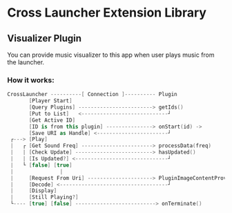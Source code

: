 # Cross Launcher Extension Library

## Visualizer Plugin
You can provide music visualizer to this app when user plays music from the launcher.


### How it works:
```kt
CrossLauncher ----------[ Connection ]---------- Plugin
       [Player Start]
       [Query Plugins] ------------------------> getIds()
       [Put to List]   <----------------------------┘
       [Get Active ID]
       [ID is from this plugin] ---------------> onStart(id) ->
       [Save URI as Handle] <-----------------------┘
 ┌---> [Play]
 |   ┌ [Get Sound Freq] -----------------------> processData(freq)
 |   | [Check Update] -------------------------> hasUpdated()
 |   | [Is Updated?] <------------------------------┘
 |   └ [false] [true]
 |               |
 |     [Request From Uri] ---------------------> PluginImageContentProvider.openInputStream()
 |     [Decode] <-----------------------------------┘
 |     [Display]
 |     [Still Playing?]
 └---- [true] [false] --------------------------> onTerminate()
```